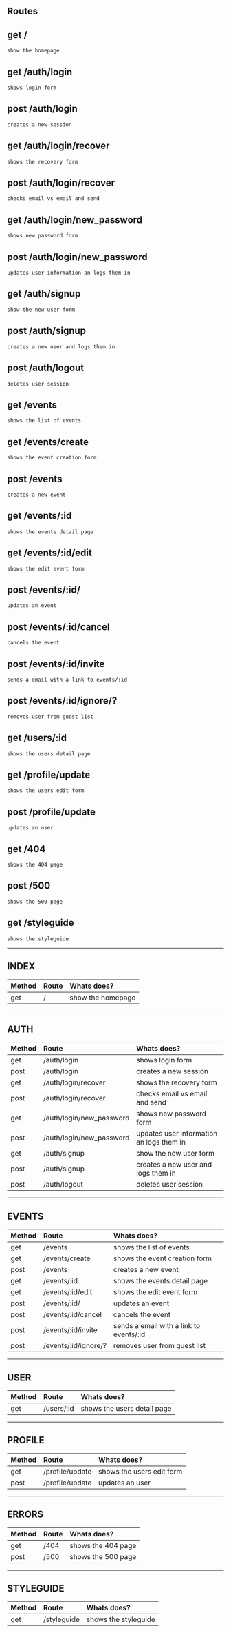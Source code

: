 ## Routes

## get /                             
    show the homepage

## get /auth/login                   
    shows login form                         

## post /auth/login                   
    creates a new session                    

## get /auth/login/recover           
    shows the recovery form                  

## post /auth/login/recover           
    checks email vs email and send           

## get /auth/login/new_password      
    shows new password form                  

## post /auth/login/new_password      
    updates user information an logs them in 

## get /auth/signup                  
    show the new user form                   

## post /auth/signup                  
    creates a new user and logs them in      

## post /auth/logout                  
    deletes user session                     

## get /events                       
    shows the list of events                 

## get /events/create                
    shows the event creation form            

## post /events                       
    creates a new event                      

## get /events/:id                   
    shows the events detail page             

## get /events/:id/edit              
    shows the edit event form                

## post /events/:id/                  
    updates an event                         

## post /events/:id/cancel            
    cancels the event                        

## post /events/:id/invite            
    sends a email with a link to events/:id  

## post /events/:id/ignore/?          
    removes user from guest list             

## get /users/:id                    
    shows the users detail page              

## get /profile/update               
    shows the users edit form                

## post /profile/update               
    updates an user                          

## get /404                          
    shows the 404 page                       

## post /500                          
    shows the 500 page                       

## get /styleguide                   
    shows the styleguide                     

---
## INDEX
Method   | Route                       | Whats does?                              |
|:-------|:----------------------------|:-----------------------------------------|
|get     |/                            | show the homepage                        |

---
## AUTH
Method   | Route                       | Whats does?                              |
|:-------|:----------------------------|:-----------------------------------------|
|get     |/auth/login                  | shows login form                         |
|post    |/auth/login                  | creates a new session                    |
|get     |/auth/login/recover          | shows the recovery form                  |
|post    |/auth/login/recover          | checks email vs email and send           |
|get     |/auth/login/new_password     | shows new password form                  |
|post    |/auth/login/new_password     | updates user information an logs them in |
|get     |/auth/signup                 | show the new user form                   |
|post    |/auth/signup                 | creates a new user and logs them in      |
|post    |/auth/logout                 | deletes user session                     |

---
## EVENTS
Method   | Route                       | Whats does?                              |
|:-------|:----------------------------|:-----------------------------------------|
|get     |/events                      | shows the list of events                 |
|get     |/events/create               | shows the event creation form            |
|post    |/events                      | creates a new event                      |
|get     |/events/:id                  | shows the events detail page             |
|get     |/events/:id/edit             | shows the edit event form                |
|post    |/events/:id/                 | updates an event                         |
|post    |/events/:id/cancel           | cancels the event                        |
|post    |/events/:id/invite           | sends a email with a link to events/:id  |
|post    |/events/:id/ignore/?         | removes user from guest list             |

---
## USER
Method   | Route                       | Whats does?                              |
|:-------|:----------------------------|:-----------------------------------------|
|get     |/users/:id                   | shows the users detail page              |

---
## PROFILE
Method   | Route                       | Whats does?                              |
|:-------|:----------------------------|:-----------------------------------------|
|get     |/profile/update              | shows the users edit form                |
|post    |/profile/update              | updates an user                          |

---
## ERRORS
Method   | Route                       | Whats does?                              |
|:-------|:----------------------------|:-----------------------------------------|
|get     |/404                         | shows the 404 page                       |
|post    |/500                         | shows the 500 page                       |

---
## STYLEGUIDE
Method   | Route                       | Whats does?                              |
|:-------|:----------------------------|:-----------------------------------------|
|get     |/styleguide                  | shows the styleguide                     |
